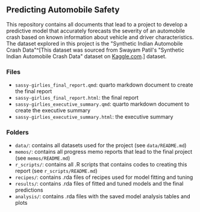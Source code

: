 ## Predicting Automobile Safety

This repository contains all documents that lead to a project to develop a predictive model that accurately forecasts the severity of an automobile crash based on known information about vehicle and driver characteristics. The dataset explored in this project is the "Synthetic Indian Automobile Crash Data"^[This dataset was sourced from Swayam Patil's "Synthetic Indian Automobile Crash Data" dataset on [Kaggle.com](https://www.kaggle.com/datasets/swish9/synthetic-indian-automobile-crash-data).] dataset. 


### Files

- `sassy-girlies_final_report.qmd`: quarto markdown document to create the final report
- `sassy-girlies_final_report.html`: the final report
- `sassy-girlies_executive_summary.qmd`: quarto markdown document to create the executive summary
- `sassy-girlies_executive_summary.html`: the executive summary


### Folders

- `data/`: contains all datasets used for the project (see `data/README.md`)
- `memos/`: contains all progress memo reports that lead to the final project (see `memos/README.md`)
- `r_scripts/`:  contains all .R scripts that contains codes to creating this report (see `r_scripts/README.md`)
- `recipes/`: contains .rda files of recipes used for model fitting and tuning
- `results/`: contains .rda files of fitted and tuned models and the final predictions
- `analysis/`: contains .rda files with the saved model analysis tables and plots

